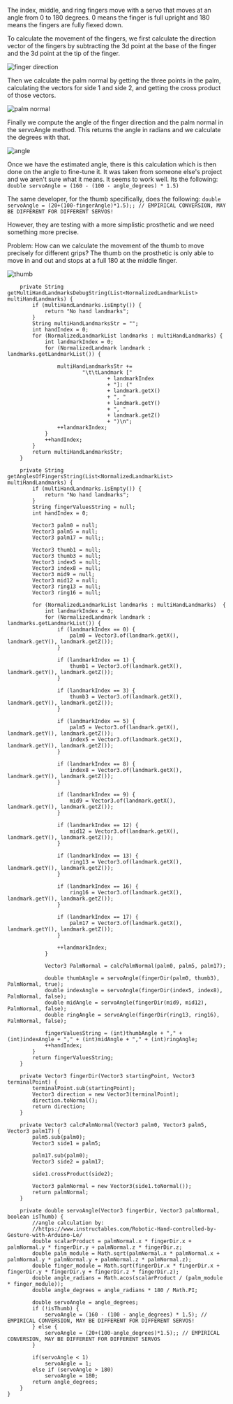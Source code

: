 The index, middle, and ring fingers move with a servo that moves
at an angle from 0 to 180 degrees. 0 means the finger is full upright and
180 means the fingers are fully flexed down.

To calculate the movement of the fingers, we first calculate the direction vector of the fingers 
by subtracting the 3d point at the base of the finger and the 3d point at the tip of the finger.

![finger direction](finger-direction.png)

Then we calculate the palm normal by getting the three points in the palm, 
calculating the vectors for side 1 and side 2, and getting the cross product
of those vectors.

![palm normal](palm-normal.png)

Finally we compute the angle of the finger direction and the palm normal in the 
servoAngle method. This returns the angle in radians and we calculate the degrees
with that.

![angle](angle.png)

Once we have the estimated angle, there is this calculation which is then done on the angle to fine-tune it. It was taken
from someone else's project and we aren't sure what it means. It seems to work well. Its the following:
  `double servoAngle = (160 - (100 - angle_degrees) * 1.5)`

The same developer, for the thumb specifically, does the following:
  `double servoAngle = (20+(100-fingerAngle)*1.5);; // EMPIRICAL CONVERSION, MAY BE DIFFERENT FOR DIFFERENT SERVOS!`

However, they are testing with a more simplistic prosthetic and we need something more precise.

Problem: How can we calculate the movement of the thumb to move precisely for different grips? The thumb on the prosthetic is
only able to move in and out and stops at a full 180 at the middle finger.

![thumb](thumb.png)


```
    private String getMultiHandLandmarksDebugString(List<NormalizedLandmarkList> multiHandLandmarks) {
        if (multiHandLandmarks.isEmpty()) {
            return "No hand landmarks";
        }
        String multiHandLandmarksStr = "";
        int handIndex = 0;
        for (NormalizedLandmarkList landmarks : multiHandLandmarks) {
            int landmarkIndex = 0;
            for (NormalizedLandmark landmark : landmarks.getLandmarkList()) {

                multiHandLandmarksStr +=
                        "\t\tLandmark ["
                                + landmarkIndex
                                + "]: ("
                                + landmark.getX()
                                + ", "
                                + landmark.getY()
                                + ", "
                                + landmark.getZ()
                                + ")\n";
                ++landmarkIndex;
            }
            ++handIndex;
        }
        return multiHandLandmarksStr;
    }

    private String getAnglesOfFingersString(List<NormalizedLandmarkList> multiHandLandmarks) {
        if (multiHandLandmarks.isEmpty()) {
            return "No hand landmarks";
        }
        String fingerValuesString = null;
        int handIndex = 0;

        Vector3 palm0 = null;
        Vector3 palm5 = null;
        Vector3 palm17 = null;;

        Vector3 thumb1 = null;
        Vector3 thumb3 = null;
        Vector3 index5 = null;
        Vector3 index8 = null;
        Vector3 mid9 = null;
        Vector3 mid12 = null;
        Vector3 ring13 = null;
        Vector3 ring16 = null;

        for (NormalizedLandmarkList landmarks : multiHandLandmarks)  {
            int landmarkIndex = 0;
            for (NormalizedLandmark landmark : landmarks.getLandmarkList()) {
                if (landmarkIndex == 0) {
                    palm0 = Vector3.of(landmark.getX(), landmark.getY(), landmark.getZ());
                }

                if (landmarkIndex == 1) {
                    thumb1 = Vector3.of(landmark.getX(), landmark.getY(), landmark.getZ());
                }

                if (landmarkIndex == 3) {
                    thumb3 = Vector3.of(landmark.getX(), landmark.getY(), landmark.getZ());
                }

                if (landmarkIndex == 5) {
                    palm5 = Vector3.of(landmark.getX(), landmark.getY(), landmark.getZ());
                    index5 = Vector3.of(landmark.getX(), landmark.getY(), landmark.getZ());
                }

                if (landmarkIndex == 8) {
                    index8 = Vector3.of(landmark.getX(), landmark.getY(), landmark.getZ());
                }

                if (landmarkIndex == 9) {
                    mid9 = Vector3.of(landmark.getX(), landmark.getY(), landmark.getZ());
                }

                if (landmarkIndex == 12) {
                    mid12 = Vector3.of(landmark.getX(), landmark.getY(), landmark.getZ());
                }

                if (landmarkIndex == 13) {
                    ring13 = Vector3.of(landmark.getX(), landmark.getY(), landmark.getZ());
                }

                if (landmarkIndex == 16) {
                    ring16 = Vector3.of(landmark.getX(), landmark.getY(), landmark.getZ());
                }

                if (landmarkIndex == 17) {
                    palm17 = Vector3.of(landmark.getX(), landmark.getY(), landmark.getZ());
                }

                ++landmarkIndex;
            }

            Vector3 PalmNormal = calcPalmNormal(palm0, palm5, palm17);

            double thumbAngle = servoAngle(fingerDir(palm0, thumb3), PalmNormal, true);
            double indexAngle = servoAngle(fingerDir(index5, index8), PalmNormal, false);
            double midAngle = servoAngle(fingerDir(mid9, mid12), PalmNormal, false);
            double ringAngle = servoAngle(fingerDir(ring13, ring16), PalmNormal, false);

            fingerValuesString = (int)thumbAngle + "," + (int)indexAngle + "," + (int)midAngle + "," + (int)ringAngle;
            ++handIndex;
        }
        return fingerValuesString;
    }

    private Vector3 fingerDir(Vector3 startingPoint, Vector3 terminalPoint) {
        terminalPoint.sub(startingPoint);
        Vector3 direction = new Vector3(terminalPoint);
        direction.toNormal();
        return direction;
    }

    private Vector3 calcPalmNormal(Vector3 palm0, Vector3 palm5, Vector3 palm17) {
        palm5.sub(palm0);
        Vector3 side1 = palm5;

        palm17.sub(palm0);
        Vector3 side2 = palm17;

        side1.crossProduct(side2);

        Vector3 palmNormal = new Vector3(side1.toNormal());
        return palmNormal;
    }

    private double servoAngle(Vector3 fingerDir, Vector3 palmNormal, boolean isThumb) {
        //angle calculation by:
        //https://www.instructables.com/Robotic-Hand-controlled-by-Gesture-with-Arduino-Le/
        double scalarProduct = palmNormal.x * fingerDir.x + palmNormal.y * fingerDir.y + palmNormal.z * fingerDir.z;
        double palm_module = Math.sqrt(palmNormal.x * palmNormal.x + palmNormal.y * palmNormal.y + palmNormal.z * palmNormal.z);
        double finger_module = Math.sqrt(fingerDir.x * fingerDir.x + fingerDir.y * fingerDir.y + fingerDir.z * fingerDir.z);
        double angle_radians = Math.acos(scalarProduct / (palm_module * finger_module));
        double angle_degrees = angle_radians * 180 / Math.PI;

        double servoAngle = angle_degrees;
        if (!isThumb) {
            servoAngle = (160 - (100 - angle_degrees) * 1.5); // EMPIRICAL CONVERSION, MAY BE DIFFERENT FOR DIFFERENT SERVOS!
        } else {
            servoAngle = (20+(100-angle_degrees)*1.5);; // EMPIRICAL CONVERSION, MAY BE DIFFERENT FOR DIFFERENT SERVOS
        }

        if(servoAngle < 1)
            servoAngle = 1;
        else if (servoAngle > 180)
            servoAngle = 180;
        return angle_degrees;
    }
}
```
